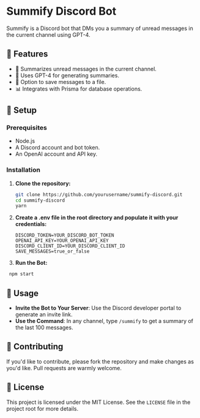 # Summify Discord Bot

Summify is a Discord bot that DMs you a summary of unread messages in the current channel using GPT-4.

## 🌟 Features

- 📝 Summarizes unread messages in the current channel.
- 🤖 Uses GPT-4 for generating summaries.
- 💾 Option to save messages to a file.
- 📊 Integrates with Prisma for database operations.

## 🚀 Setup

### Prerequisites

- Node.js
- A Discord account and bot token.
- An OpenAI account and API key.

### Installation

1. **Clone the repository:**
   ```bash
   git clone https://github.com/yourusername/summify-discord.git
   cd summify-discord
   yarn
   ```
2. **Create a .env file in the root directory and populate it with your credentials:**
   ```
   DISCORD_TOKEN=YOUR_DISCORD_BOT_TOKEN
   OPENAI_API_KEY=YOUR_OPENAI_API_KEY
   DISCORD_CLIENT_ID=YOUR_DISCORD_CLIENT_ID
   SAVE_MESSAGES=true_or_false
   ```
3. **Run the Bot:**
  ```bash
   npm start
   ```

## 📜 Usage

- **Invite the Bot to Your Server**: Use the Discord developer portal to generate an invite link.
- **Use the Command**: In any channel, type `/summify` to get a summary of the last 100 messages.

## 🤝 Contributing

If you'd like to contribute, please fork the repository and make changes as you'd like. Pull requests are warmly welcome.

## 📄 License

This project is licensed under the MIT License. See the `LICENSE` file in the project root for more details.
